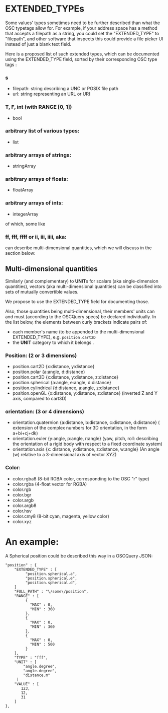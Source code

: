# EXTENDED_TYPEs

Some values' types sometimes need to be further described than what the OSC typetags allow for.
For example, if your address space has a method that accepts a filepath as a string, you could set the "EXTENDED_TYPE" to "filepath", and other software that inspects this could provide a file picker UI instead of just a blank text field.

Here is a proposed list of such extended types, which can be documented using the EXTENDED_TYPE field, sorted by their corresponding OSC type tags :

### s

- filepath: string describing a UNC or POSIX file path
- url: string representing an URL or URI

### T, F, int (with RANGE [0, 1])

- bool

### arbitrary list of various types:

- list 

### arbitrary arrays of strings:

- stringArray

### arbitrary arrays of floats:

- floatArray

### arbitrary arrays of ints:

- integerArray

of which, some like

### ff, fff, ffff or ii, iii, iiii, aka:

can describe multi-dimensional quantities, which we will discuss in the section below:

## Multi-dimensional quantities  

Similarly (and complementary) to **UNIT**s for scalars (aka single-dimension quantities), vectors (aka multi-dimensional quantities) can be classified into sets of mutually convertible values.


We propose to use the EXTENDED_TYPE field for documenting those.


Also, those quantities being multi-dimensional, their members' units can and must (according to the OSCQuery specs) be declared individually. In the list below, the elements between curly brackets indicate pairs of:
- each member's name (to be appended to the multi-dimensional EXTENDED_TYPE), e.g. ```position.cart2D``` 
- the **UNIT** category to which it belongs .



### Position: (2 or 3 dimensions)
- position.cart2D {x:distance, y:distance}
- position.polar {a:angle, d:distance} 
- position.cart3D {x:distance, y:distance, z:distance}
- position.spherical {a:angle, e:angle, d:distance} 
- position.cylindrical {d:distance, a:angle, z:distance}
- position.openGL {x:distance, y:distance, z:distance} (inverted Z and Y axis, compared to cart3D)


### orientation: (3 or 4 dimensions)
- orientation.quaternion {a:distance, b:distance, c:distance, d:distance} ( extension of the complex numbers for 3D orientation, in the form a+bi+cj+dk)
- orientation.euler {y:angle, p:angle, r:angle} (yaw, pitch, roll: describing the orientation of a rigid body with respect to a fixed coordinate system)
- orientation.axis {x: distance, y:distance, z:distance, w:angle} (An angle (w) relative to a 3-dimensional axis of vector XYZ)

### Color:
- color.rgba8 (8-bit RGBA color, corresponding to the OSC "r" type)
- color.rgba (4-float vector for RGBA)
- color.rgb
- color.bgr
- color.argb
- color.argb8
- color.hsv
- color.cmy8 (8-bit cyan, magenta, yellow color)
- color.xyz


# An example:
A Spherical position could be described this way in a OSCQuery JSON:

```
"position" : {
    "EXTENDED_TYPE" : [
         "position.spherical.a",
         "position.spherical.e",
         "position.spherical.d",
    ]
    "FULL_PATH" : "\/some\/position",
    "RANGE" : [
         {
           "MAX" : 0,
           "MIN" : 360
         },
         {
           "MAX" : 0,
           "MIN" : 360
         },
         {
           "MAX" : 0,
           "MIN" : 500
         }
    ],
    "TYPE" : "fff",
    "UNIT" : [
        "angle.degree",
        "angle.degree",
        "distance.m"
     ]
    "VALUE" : [
       123,
       12,
       31
    ]
},
```



